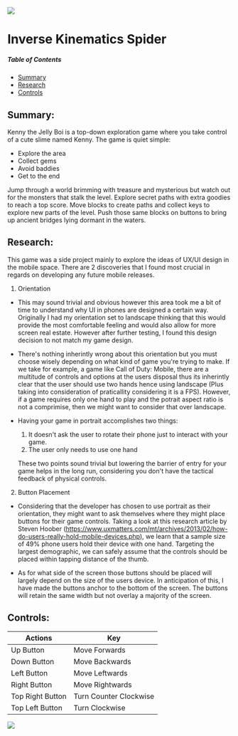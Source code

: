<p float="left">
    <img src="https://bitbucket.org/liviusgrosu/kenny-the-jelly-boi/raw/master/Assets/References/Big%20Graphics.png">
</p>

# Inverse Kinematics Spider

##### Table of Contents  
* [Summary](#summary)
* [Research](#research)
* [Controls](#controls)
## Summary:

Kenny the Jelly Boi is a top-down exploration game where you take control of a cute slime named Kenny. The game is quiet simple:
* Explore the area
* Collect gems
* Avoid baddies
* Get to the end

Jump through a world brimming with treasure and mysterious but watch out for the monsters that stalk the level. Explore secret paths
with extra goodies to reach a top score. Move blocks to create paths and collect keys to explore new parts of the level. Push those same blocks on buttons to bring up ancient bridges lying dormant in the waters.  

## Research:

This game was a side project mainly to explore the ideas of UX/UI design in the mobile space. There are 2 discoveries that I found most crucial in regards on developing any future mobile releases.

1) Orientation
* This may sound trivial and obvious however this area took me a bit of time to understand why UI in phones are designed a certain way. Originally I had my orientation set to landscape thinking that this would provide the most comfortable feeling and would also allow for more screen real estate. However after further testing, I found this design decision to not match my game design. 

* There's nothing inherintly wrong about this orientation but you must choose wisely depending on what kind of game you're trying to make. If we take for example, a game like Call of Duty: Mobile, there are a multitude of controls and options at the users disposal thus its inherintly clear that the user should use two hands hence using landscape (Plus taking into consideration of praticallity considering it is a FPS). However, if a game requires only one hand to play and the potrait aspect ratio is not a comprimise, then we might want to consider that over landscape. 

* Having your game in portrait accomplishes two things: 
    1) It doesn't ask the user to rotate their phone just to interact with your game. 
    2) The user only needs to use one hand

  These two points sound trivial but lowering the barrier of entry for your game helps in the long run, considering you don't have the tactical feedback of physical controls.

2) Button Placement

* Considering that the developer has chosen to use portrait as their orientation, they might want to ask themselves where they might place buttons for their game controls. Taking a look at this research article by Steven Hoober (https://www.uxmatters.com/mt/archives/2013/02/how-do-users-really-hold-mobile-devices.php), we learn that a sample size of 49% phone users hold their device with one hand. Targeting the largest demographic, we can safely assume that the controls should be placed within tapping distance of the thumb.

* As for what side of the screen those buttons should be placed will largely depend on the size of the users device. In anticipation of this, I have made the buttons anchor to the bottom of the screen. The buttons will retain the same width but not overlay a majority of the screen.

## Controls:

| Actions            | Key                                                               |
| ------------------ | ----------------------------------------------------------------- |
| Up Button          | Move Forwards                                                     |
| Down Button        | Move Backwards                                                    |
| Left Button        | Move Leftwards                                                    |
| Right Button       | Move Rightwards                                                   |
| Top Right Button   | Turn Counter Clockwise                                            |
| Top Left Button    | Turn Clockwise                                                    |

<p float="left">
    <img src="https://bitbucket.org/liviusgrosu/kenny-the-jelly-boi/raw/master/Assets/References/TileScreenshot.png">
</p>